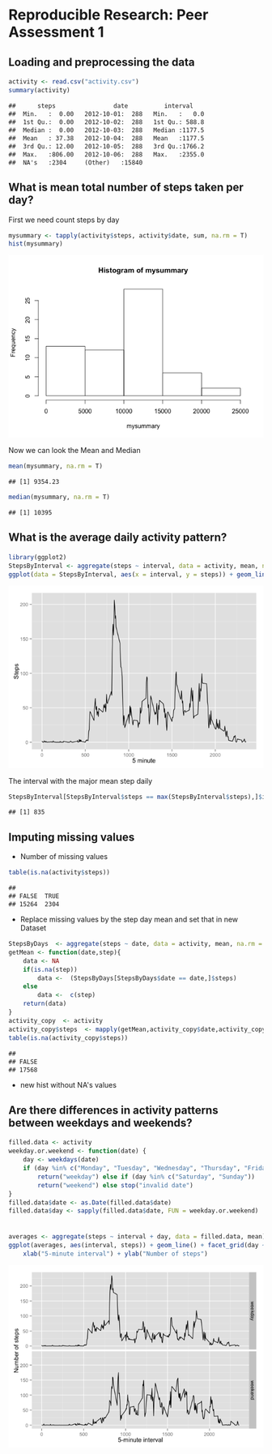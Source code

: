 # Reproducible Research: Peer Assessment 1


## Loading and preprocessing the data


```r
activity <- read.csv("activity.csv")
summary(activity)
```

```
##      steps                date          interval     
##  Min.   :  0.00   2012-10-01:  288   Min.   :   0.0  
##  1st Qu.:  0.00   2012-10-02:  288   1st Qu.: 588.8  
##  Median :  0.00   2012-10-03:  288   Median :1177.5  
##  Mean   : 37.38   2012-10-04:  288   Mean   :1177.5  
##  3rd Qu.: 12.00   2012-10-05:  288   3rd Qu.:1766.2  
##  Max.   :806.00   2012-10-06:  288   Max.   :2355.0  
##  NA's   :2304     (Other)   :15840
```

## What is mean total number of steps taken per day?

First we need count steps by day

```r
mysummary <- tapply(activity$steps, activity$date, sum, na.rm = T)
hist(mysummary)
```

![](PA1_template_files/figure-html/unnamed-chunk-1-1.png) 

Now we can look the Mean and Median

```r
mean(mysummary, na.rm = T)
```

```
## [1] 9354.23
```

```r
median(mysummary, na.rm = T)
```

```
## [1] 10395
```

## What is the average daily activity pattern?


```r
library(ggplot2)
StepsByInterval <- aggregate(steps ~ interval, data = activity, mean, na.rm = TRUE)
ggplot(data = StepsByInterval, aes(x = interval, y = steps)) + geom_line() + xlab("5 minute") + ylab("Steps")
```

![](PA1_template_files/figure-html/unnamed-chunk-3-1.png) 

The interval with the major mean step daily

```r
StepsByInterval[StepsByInterval$steps == max(StepsByInterval$steps),]$interval
```

```
## [1] 835
```

## Imputing missing values

- Number of missing values 


```r
table(is.na(activity$steps))
```

```
## 
## FALSE  TRUE 
## 15264  2304
```

- Replace missing values by the step day mean and set that in new Dataset


```r
StepsByDays  <- aggregate(steps ~ date, data = activity, mean, na.rm = TRUE)
getMean <- function(date,step){
    data <- NA
    if(is.na(step))
        data <-  (StepsByDays[StepsByDays$date == date,]$steps)
    else
        data <-  c(step)
    return(data)
}
activity_copy  <- activity
activity_copy$steps  <- mapply(getMean,activity_copy$date,activity_copy$steps)
table(is.na(activity_copy$steps))
```

```
## 
## FALSE 
## 17568
```

- new hist without NA's values




## Are there differences in activity patterns between weekdays and weekends?


```r
filled.data <- activity
weekday.or.weekend <- function(date) {
    day <- weekdays(date)
    if (day %in% c("Monday", "Tuesday", "Wednesday", "Thursday", "Friday")) 
        return("weekday") else if (day %in% c("Saturday", "Sunday")) 
        return("weekend") else stop("invalid date")
}
filled.data$date <- as.Date(filled.data$date)
filled.data$day <- sapply(filled.data$date, FUN = weekday.or.weekend)


averages <- aggregate(steps ~ interval + day, data = filled.data, mean)
ggplot(averages, aes(interval, steps)) + geom_line() + facet_grid(day ~ .) + 
    xlab("5-minute interval") + ylab("Number of steps")
```

![](PA1_template_files/figure-html/unnamed-chunk-8-1.png) 

